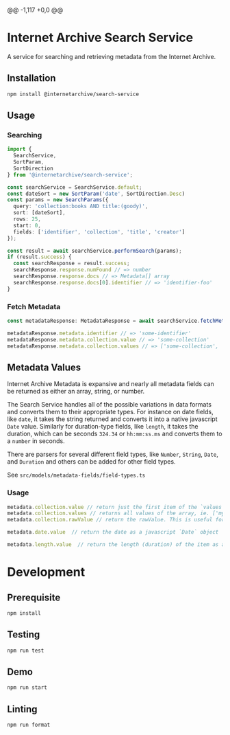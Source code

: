 @@ -1,117 +0,0 @@
# Internet Archive Search Service

A service for searching and retrieving metadata from the Internet Archive.

## Installation
```bash
npm install @internetarchive/search-service
```

## Usage

### Searching
```ts
import {
  SearchService,
  SortParam,
  SortDirection
} from '@internetarchive/search-service';

const searchService = SearchService.default;
const dateSort = new SortParam('date', SortDirection.Desc)
const params = new SearchParams({
  query: 'collection:books AND title:(goody)',
  sort: [dateSort],
  rows: 25,
  start: 0,
  fields: ['identifier', 'collection', 'title', 'creator']
});

const result = await searchService.performSearch(params);
if (result.success) {
  const searchResponse = result.success;
  searchResponse.response.numFound // => number
  searchResponse.response.docs // => Metadata[] array
  searchResponse.response.docs[0].identifier // => 'identifier-foo'
}
```

### Fetch Metadata

```ts
const metadataResponse: MetadataResponse = await searchService.fetchMetadata('some-identifier');

metadataResponse.metadata.identifier // => 'some-identifier'
metadataResponse.metadata.collection.value // => 'some-collection'
metadataResponse.metadata.collection.values // => ['some-collection', 'another-collection', 'more-collections']
```

## Metadata Values

Internet Archive Metadata is expansive and nearly all metadata fields can be returned as either an array, string, or number.

The Search Service handles all of the possible variations in data formats and converts them to their appropriate types. For instance on date fields, like `date`, it takes the string returned and converts it into a native javascript `Date` value. Similarly for duration-type fields, like `length`, it takes the duration, which can be seconds `324.34` or `hh:mm:ss.ms` and converts them to a `number` in seconds.

There are parsers for several different field types, like `Number`, `String`, `Date`, and `Duration` and others can be added for other field types.

See `src/models/metadata-fields/field-types.ts`

### Usage

```ts
metadata.collection.value // return just the first item of the `values` array, ie. 'my-collection'
metadata.collection.values // returns all values of the array, ie. ['my-collection', 'other-collection']
metadata.collection.rawValue // return the rawValue. This is useful for inspecting the raw response received.

metadata.date.value  // return the date as a javascript `Date` object

metadata.length.value  // return the length (duration) of the item as a number of seconds, can be in the format "hh:mm:ss" or decimal seconds
```

# Development

## Prerequisite
```bash
npm install
```

## Testing
```bash
npm run test
```

## Demo
```bash
npm run start
```

## Linting
```bash
npm run format
```
